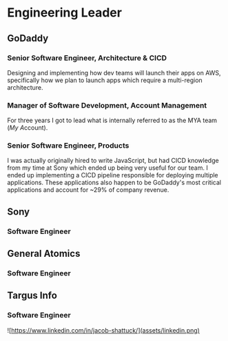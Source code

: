 # Engineering Leader

## GoDaddy

### Senior Software Engineer, Architecture & CICD

Designing and implementing how dev teams will launch their apps on AWS, specifically how we plan to launch apps which require a multi-region architecture.

### Manager of Software Development, Account Management

For three years I got to lead what is internally referred to as the MYA team (*My A*ccount).

### Senior Software Engineer, Products

I was actually originally hired to write JavaScript, but had CICD knowledge from my time at Sony which ended up being very useful for our team. I ended up implementing a CICD pipeline responsible for deploying multiple applications. These applications also happen to be GoDaddy's most critical applications and account for ~29% of company revenue.

## Sony

### Software Engineer

## General Atomics

### Software Engineer

## Targus Info

### Software Engineer



![https://www.linkedin.com/in/jacob-shattuck/](assets/linkedin.png)